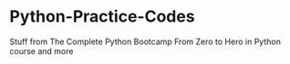 # Python-Practice-Codes
 Stuff from The Complete Python Bootcamp From Zero to Hero in Python course and more

